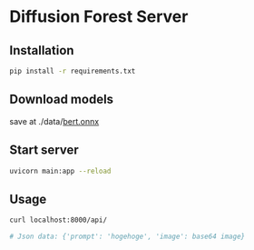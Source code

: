 # Diffusion Forest Server
## Installation
```bash
pip install -r requirements.txt
```

## Download models
save at ./data/[bert.onnx](https://o365tsukuba-my.sharepoint.com/:u:/g/personal/s2113534_u_tsukuba_ac_jp/ETk5nAYHfXlFm_jVMb9RNRIBvCL7TfTkI-2GEle1O3WrdQ?e=NmqEn8)


## Start server
```bash
uvicorn main:app --reload
```

## Usage
```bash
curl localhost:8000/api/

# Json data: {'prompt': 'hogehoge', 'image': base64 image}
```
